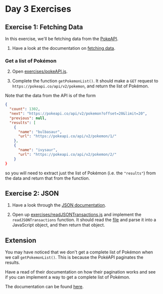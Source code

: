 # Day 3 Exercises

## Exercise 1: Fetching Data

In this exercise, we'll be fetching data from the
[PokeAPI](https://pokeapi.co/docs/v2).

1. Have a look at the documentation on
   [fetching data](https://tech-docs.corndel.com/js/fetching-data.html).

### Get a list of Pokémon

2. Open [exercises/pokeAPI.js](/exercises/pokeAPI.js).

3. Complete the function `getPokemonList()`. It should make a `GET` request to
   `https://pokeapi.co/api/v2/pokemon`, and return the list of Pokémon.

Note that the data from the API is of the form

```json
{
  "count": 1302,
  "next": "https://pokeapi.co/api/v2/pokemon?offset=20&limit=20",
  "previous": null,
  "results": [
    {
      "name": "bulbasaur",
      "url": "https://pokeapi.co/api/v2/pokemon/1/"
    },
    {
      "name": "ivysaur",
      "url": "https://pokeapi.co/api/v2/pokemon/2/"
    }
}
```

so you will need to extract just the list of Pokémon (i.e. the `"results"`) from
the data and return that from the function.

## Exercise 2: JSON

1. Have a look through the
   [JSON documentation](https://tech-docs.corndel.com/js/working-with-json.html).

2. Open up
   [exercises/readJSONTransactions.js](/exercises/readJSONTransactions.js) and
   implement the `readJSONTransactions` function. It should read the
   [file](/data/Transactions2013.json) and parse it into a JavaScript object,
   and then return that object.

## Extension

You may have noticed that we don't get a complete list of Pokémon when we call
`getPokemonList()`. This is because the PokéAPI paginates the results.

Have a read of their documentation on how their pagination works and see if you
can implement a way to get a complete list of Pokémon.

The documentation can be found
[here](https://pokeapi.co/docs/v2#resource-listspagination-section).
